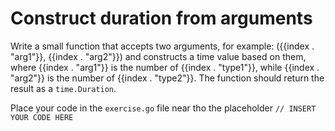 # Construct duration from arguments

Write a small function that accepts two arguments, for example: ({{index . "arg1"}}, {{index . "arg2"}}) and constructs a time value based on them, where {{index . "arg1"}} is the number of {{index . "type1"}}, while {{index . "arg2"}} is the number of {{index . "type2"}}. The function should return the result as a `time.Duration`.

Place your code in the `exercise.go` file near tho the placeholder `// INSERT YOUR CODE HERE`
